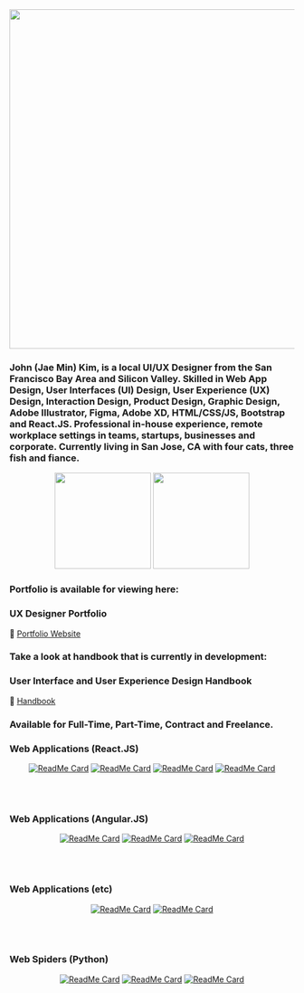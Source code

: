 <div align="center" width="50">
<img src="https://github.com/jaeminkim-com/jaeminkim-com/blob/master/img/sf.gif" width="600"/>
</div>

<h3>John (Jae Min) Kim, is a local UI/UX Designer from the San Francisco Bay Area and Silicon Valley. Skilled in Web App Design, User Interfaces (UI) Design, User Experience (UX) Design, Interaction Design, Product Design, Graphic Design, Adobe Illustrator, Figma, Adobe XD, HTML/CSS/JS, Bootstrap and React.JS. Professional in-house experience, remote workplace settings in teams, startups, businesses and corporate. Currently living in San Jose, CA with four cats, three fish and fiance.</h3>

<div align="center">
<img height="170" src="https://github-readme-stats.vercel.app/api?username=jaeminkim-com&show_icons=true" />
<img height="170" src="https://github-readme-stats.vercel.app/api/top-langs/?username=jaeminkim-com&layout=compact" />
</div>

<h3>Portfolio is available for viewing here:</h3>

### UX Designer Portfolio
:page_facing_up: [Portfolio Website](http://www.jaeminkim.com)

<h3>Take a look at handbook that is currently in development:</h3>

### User Interface and User Experience Design Handbook
:book: [Handbook](https://github.com/jaeminkim-com/user_interface_and_user_experience_design_handbook)

<h3>Available for Full-Time, Part-Time, Contract and Freelance.</h3>

<!-- Web Applications (React.JS) Repos -->
<h3>Web Applications (React.JS)</h3>
<div align="center">

[![ReadMe Card](https://github-readme-stats.vercel.app/api/pin/?username=jaeminkim-com&repo=shoepalace)](https://github.com/jaeminkim-com/shoepalace)
[![ReadMe Card](https://github-readme-stats.vercel.app/api/pin/?username=jaeminkim-com&repo=dasdasdigital_web_app)](https://github.com/jaeminkim-com/dasdasdigital_web_app)
[![ReadMe Card](https://github-readme-stats.vercel.app/api/pin/?username=jaeminkim-com&repo=react-web-application-prototyping-with-bootstrap-studio)](https://github.com/jaeminkim-com/react-web-application-prototyping-with-bootstrap-studio)
[![ReadMe Card](https://github-readme-stats.vercel.app/api/pin/?username=jaeminkim-com&repo=react-portfolio-site)](https://github.com/jaeminkim-com/react-portfolio-sit)
</div>

</BR></BR>

<!-- Web Applications (Angular.JS) Repos -->
<h3>Web Applications (Angular.JS)</h3>
<div align="center">

[![ReadMe Card](https://github-readme-stats.vercel.app/api/pin/?username=jaeminkim-com&repo=apex-vr)](https://github.com/jaeminkim-com/apex-vr)
[![ReadMe Card](https://github-readme-stats.vercel.app/api/pin/?username=jaeminkim-com&repo=dominos-app-visually-impaired)](https://github.com/jaeminkim-com/dominos-app-visually-impaired)
[![ReadMe Card](https://github-readme-stats.vercel.app/api/pin/?username=jaeminkim-com&repo=300)](https://github.com/jaeminkim-com/300)
</div>

</BR></BR>

<!-- Web Applications (etc) Repos -->
<h3>Web Applications (etc)</h3>
<div align="center">

[![ReadMe Card](https://github-readme-stats.vercel.app/api/pin/?username=jaeminkim-com&repo=11-11)](https://github.com/jaeminkim-com/11-11)
[![ReadMe Card](https://github-readme-stats.vercel.app/api/pin/?username=jaeminkim-com&repo=magicmoment.life)](https://github.com/jaeminkim-com/magicmoment.life)
  
</div>

</BR></BR>

<!-- Web Spiders Repos -->
<h3>Web Spiders (Python)</h3>
<div align="center">

[![ReadMe Card](https://github-readme-stats.vercel.app/api/pin/?username=jaeminkim-com&repo=cl_scrapper)](https://github.com/jaeminkim-com/cl_scrapper)
[![ReadMe Card](https://github-readme-stats.vercel.app/api/pin/?username=jaeminkim-com&repo=gpu_bot)](https://github.com/jaeminkim-com/gpu_bot)
[![ReadMe Card](https://github-readme-stats.vercel.app/api/pin/?username=jaeminkim-com&repo=lead-generator-automailer)](https://github.com/jaeminkim-com/lead-generator-automailer)
</div>

</BR></BR>
